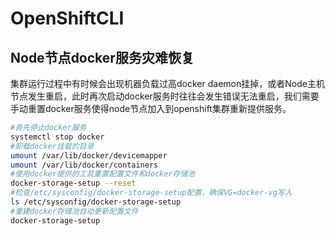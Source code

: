 # OpenShiftCLI

## Node节点docker服务灾难恢复

集群运行过程中有时候会出现机器负载过高docker daemon挂掉，或者Node主机节点发生重启，此时再次启动docker服务时往往会发生错误无法重启，我们需要手动重置docker服务使得node节点加入到openshift集群重新提供服务。

```bash
#首先停止docker服务
systemctl stop docker
#卸载docker挂载的目录
umount /var/lib/docker/devicemapper
umount /var/lib/docker/containers
#使用docker提供的工具重置配置文件和docker存储池
docker-storage-setup --reset
#检查/etc/sysconfig/docker-storage-setup配置，确保VG=docker-vg写入
ls /etc/sysconfig/docker-storage-setup
#重建docker存储池自动更新配置文件
docker-storage-setup
```

